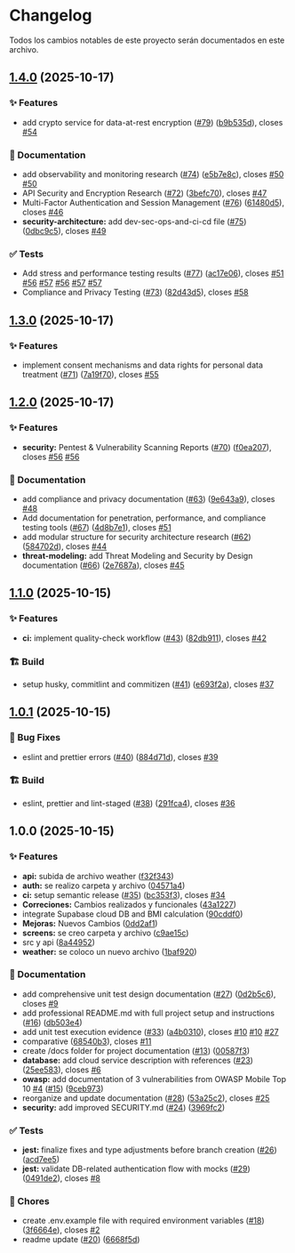 # Changelog

Todos los cambios notables de este proyecto serán documentados en este archivo.

## [1.4.0](https://github.com/XMaximusYakuzaX/reservas-medicas/compare/v1.3.0...v1.4.0) (2025-10-17)

### ✨ Features

- add crypto service for data-at-rest encryption ([#79](https://github.com/XMaximusYakuzaX/reservas-medicas/issues/79)) ([b9b535d](https://github.com/XMaximusYakuzaX/reservas-medicas/commit/b9b535d191a4c6eb733af3d358399e88d21040b0)), closes [#54](https://github.com/XMaximusYakuzaX/reservas-medicas/issues/54)

### 📝 Documentation

- add observability and monitoring research ([#74](https://github.com/XMaximusYakuzaX/reservas-medicas/issues/74)) ([e5b7e8c](https://github.com/XMaximusYakuzaX/reservas-medicas/commit/e5b7e8c7b7d9c1d75f951bc4001f9e65bf44d875)), closes [#50](https://github.com/XMaximusYakuzaX/reservas-medicas/issues/50) [#50](https://github.com/XMaximusYakuzaX/reservas-medicas/issues/50)
- API Security and Encryption Research ([#72](https://github.com/XMaximusYakuzaX/reservas-medicas/issues/72)) ([3befc70](https://github.com/XMaximusYakuzaX/reservas-medicas/commit/3befc7093f24c3e890e0fa270e28f415af003305)), closes [#47](https://github.com/XMaximusYakuzaX/reservas-medicas/issues/47)
- Multi-Factor Authentication and Session Management ([#76](https://github.com/XMaximusYakuzaX/reservas-medicas/issues/76)) ([61480d5](https://github.com/XMaximusYakuzaX/reservas-medicas/commit/61480d5d9d420f70bfbad34b33777a9532f21d67)), closes [#46](https://github.com/XMaximusYakuzaX/reservas-medicas/issues/46)
- **security-architecture:** add dev-sec-ops-and-ci-cd file ([#75](https://github.com/XMaximusYakuzaX/reservas-medicas/issues/75)) ([0dbc9c5](https://github.com/XMaximusYakuzaX/reservas-medicas/commit/0dbc9c5147b9ce03143ec95e0353c12f442267c9)), closes [#49](https://github.com/XMaximusYakuzaX/reservas-medicas/issues/49)

### ✅ Tests

- Add stress and performance testing results ([#77](https://github.com/XMaximusYakuzaX/reservas-medicas/issues/77)) ([ac17e06](https://github.com/XMaximusYakuzaX/reservas-medicas/commit/ac17e0627a4c2050acbe09ac255334fb414afd23)), closes [#51](https://github.com/XMaximusYakuzaX/reservas-medicas/issues/51) [#56](https://github.com/XMaximusYakuzaX/reservas-medicas/issues/56) [#57](https://github.com/XMaximusYakuzaX/reservas-medicas/issues/57) [#56](https://github.com/XMaximusYakuzaX/reservas-medicas/issues/56) [#57](https://github.com/XMaximusYakuzaX/reservas-medicas/issues/57) [#57](https://github.com/XMaximusYakuzaX/reservas-medicas/issues/57)
- Compliance and Privacy Testing ([#73](https://github.com/XMaximusYakuzaX/reservas-medicas/issues/73)) ([82d43d5](https://github.com/XMaximusYakuzaX/reservas-medicas/commit/82d43d5c5e6ed5f8d1e3abee0d41836ec3515e41)), closes [#58](https://github.com/XMaximusYakuzaX/reservas-medicas/issues/58)

## [1.3.0](https://github.com/XMaximusYakuzaX/reservas-medicas/compare/v1.2.0...v1.3.0) (2025-10-17)

### ✨ Features

- implement consent mechanisms and data rights for personal data treatment ([#71](https://github.com/XMaximusYakuzaX/reservas-medicas/issues/71)) ([7a19f70](https://github.com/XMaximusYakuzaX/reservas-medicas/commit/7a19f70289ece13c1ecf3c48055e81a987a58d93)), closes [#55](https://github.com/XMaximusYakuzaX/reservas-medicas/issues/55)

## [1.2.0](https://github.com/XMaximusYakuzaX/reservas-medicas/compare/v1.1.0...v1.2.0) (2025-10-17)

### ✨ Features

- **security:** Pentest & Vulnerability Scanning Reports ([#70](https://github.com/XMaximusYakuzaX/reservas-medicas/issues/70)) ([f0ea207](https://github.com/XMaximusYakuzaX/reservas-medicas/commit/f0ea2070dbee03b28942d64678719b3ad3d4144c)), closes [#56](https://github.com/XMaximusYakuzaX/reservas-medicas/issues/56) [#56](https://github.com/XMaximusYakuzaX/reservas-medicas/issues/56)

### 📝 Documentation

- add compliance and privacy documentation ([#63](https://github.com/XMaximusYakuzaX/reservas-medicas/issues/63)) ([9e643a9](https://github.com/XMaximusYakuzaX/reservas-medicas/commit/9e643a998ad8dbd3e272ff37a27e2a0894947849)), closes [#48](https://github.com/XMaximusYakuzaX/reservas-medicas/issues/48)
- Add documentation for penetration, performance, and compliance testing tools ([#67](https://github.com/XMaximusYakuzaX/reservas-medicas/issues/67)) ([4d8b7e1](https://github.com/XMaximusYakuzaX/reservas-medicas/commit/4d8b7e18aa7de742d00b6b9983cd2666999ea68b)), closes [#51](https://github.com/XMaximusYakuzaX/reservas-medicas/issues/51)
- add modular structure for security architecture research ([#62](https://github.com/XMaximusYakuzaX/reservas-medicas/issues/62)) ([584702d](https://github.com/XMaximusYakuzaX/reservas-medicas/commit/584702d582faf452e0aa179913b1a645de61c507)), closes [#44](https://github.com/XMaximusYakuzaX/reservas-medicas/issues/44)
- **threat-modeling:** add Threat Modeling and Security by Design documentation ([#66](https://github.com/XMaximusYakuzaX/reservas-medicas/issues/66)) ([2e7687a](https://github.com/XMaximusYakuzaX/reservas-medicas/commit/2e7687aaf5b6f1fbed79d25d634c78ed3a98196d)), closes [#45](https://github.com/XMaximusYakuzaX/reservas-medicas/issues/45)

## [1.1.0](https://github.com/XMaximusYakuzaX/reservas-medicas/compare/v1.0.1...v1.1.0) (2025-10-15)

### ✨ Features

- **ci:** implement quality-check workflow ([#43](https://github.com/XMaximusYakuzaX/reservas-medicas/issues/43)) ([82db911](https://github.com/XMaximusYakuzaX/reservas-medicas/commit/82db91154613d8311b19c0ecb2fa5df44234e6e8)), closes [#42](https://github.com/XMaximusYakuzaX/reservas-medicas/issues/42)

### 🏗️ Build

- setup husky, commitlint and commitizen ([#41](https://github.com/XMaximusYakuzaX/reservas-medicas/issues/41)) ([e693f2a](https://github.com/XMaximusYakuzaX/reservas-medicas/commit/e693f2ac635a4846e1f8c0324378031eac654d38)), closes [#37](https://github.com/XMaximusYakuzaX/reservas-medicas/issues/37)

## [1.0.1](https://github.com/XMaximusYakuzaX/reservas-medicas/compare/v1.0.0...v1.0.1) (2025-10-15)

### 🐛 Bug Fixes

- eslint and prettier errors ([#40](https://github.com/XMaximusYakuzaX/reservas-medicas/issues/40)) ([884d71d](https://github.com/XMaximusYakuzaX/reservas-medicas/commit/884d71dd7f3c483f2e0e27b27887a3cdbf332530)), closes [#39](https://github.com/XMaximusYakuzaX/reservas-medicas/issues/39)

### 🏗️ Build

- eslint, prettier and lint-staged ([#38](https://github.com/XMaximusYakuzaX/reservas-medicas/issues/38)) ([291fca4](https://github.com/XMaximusYakuzaX/reservas-medicas/commit/291fca47679e44cad710ca0ff47f9f3389aedd54)), closes [#36](https://github.com/XMaximusYakuzaX/reservas-medicas/issues/36)

## 1.0.0 (2025-10-15)

### ✨ Features

- **api:** subida de archivo weather ([f32f343](https://github.com/XMaximusYakuzaX/reservas-medicas/commit/f32f343ff6ff9e8278ebee80d55b8674f51a7274))
- **auth:** se realizo carpeta y archivo ([04571a4](https://github.com/XMaximusYakuzaX/reservas-medicas/commit/04571a432a00627e743108a9f202b076f6875bfb))
- **ci:** setup semantic release ([#35](https://github.com/XMaximusYakuzaX/reservas-medicas/issues/35)) ([bc353f3](https://github.com/XMaximusYakuzaX/reservas-medicas/commit/bc353f3ef0e690c66db08a8cd3104692d69502e7)), closes [#34](https://github.com/XMaximusYakuzaX/reservas-medicas/issues/34)
- **Correciones:** Cambios realizados y funcionales ([43a1227](https://github.com/XMaximusYakuzaX/reservas-medicas/commit/43a1227ff8d656ee7192ba5c94f41c25f839a75f))
- integrate Supabase cloud DB and BMI calculation ([90cddf0](https://github.com/XMaximusYakuzaX/reservas-medicas/commit/90cddf064009ed7a8c8441acf8294cf2d2eb7eec))
- **Mejoras:** Nuevos Cambios ([0dd2af1](https://github.com/XMaximusYakuzaX/reservas-medicas/commit/0dd2af17d71d812d6bf928c1830a79a70cebd51d))
- **screens:** se creo carpeta y archivo ([c9ae15c](https://github.com/XMaximusYakuzaX/reservas-medicas/commit/c9ae15ccfba90f723fe4d727a054748118d94a4a))
- src y api ([8a44952](https://github.com/XMaximusYakuzaX/reservas-medicas/commit/8a44952a2cd289f3486cd6837323af965a19999f))
- **weather:** se coloco un nuevo archivo ([1baf920](https://github.com/XMaximusYakuzaX/reservas-medicas/commit/1baf920cf20a29649ffba98d13acbd7ac1870841))

### 📝 Documentation

- add comprehensive unit test design documentation ([#27](https://github.com/XMaximusYakuzaX/reservas-medicas/issues/27)) ([0d2b5c6](https://github.com/XMaximusYakuzaX/reservas-medicas/commit/0d2b5c644cfa9643c1adfebd383f2ea5ac069621)), closes [#9](https://github.com/XMaximusYakuzaX/reservas-medicas/issues/9)
- add professional README.md with full project setup and instructions ([#16](https://github.com/XMaximusYakuzaX/reservas-medicas/issues/16)) ([db503e4](https://github.com/XMaximusYakuzaX/reservas-medicas/commit/db503e4e4db5abda50f90b0faa2f865b8cf7d2ee))
- add unit test execution evidence ([#33](https://github.com/XMaximusYakuzaX/reservas-medicas/issues/33)) ([a4b0310](https://github.com/XMaximusYakuzaX/reservas-medicas/commit/a4b0310fd92809a8a419aa7b83e8feadff8d2ccf)), closes [#10](https://github.com/XMaximusYakuzaX/reservas-medicas/issues/10) [#10](https://github.com/XMaximusYakuzaX/reservas-medicas/issues/10) [#27](https://github.com/XMaximusYakuzaX/reservas-medicas/issues/27)
- comparative ([68540b3](https://github.com/XMaximusYakuzaX/reservas-medicas/commit/68540b36d82d16163a68506a8833c36aadaaf9a6)), closes [#11](https://github.com/XMaximusYakuzaX/reservas-medicas/issues/11)
- create /docs folder for project documentation ([#13](https://github.com/XMaximusYakuzaX/reservas-medicas/issues/13)) ([00587f3](https://github.com/XMaximusYakuzaX/reservas-medicas/commit/00587f3fb0180098f4b3c2cc213872374a61efa8))
- **database:** add cloud service description with references ([#23](https://github.com/XMaximusYakuzaX/reservas-medicas/issues/23)) ([25ee583](https://github.com/XMaximusYakuzaX/reservas-medicas/commit/25ee58396c9473a79ff908f821ebaaeb0c6ec59b)), closes [#6](https://github.com/XMaximusYakuzaX/reservas-medicas/issues/6)
- **owasp:** add documentation of 3 vulnerabilities from OWASP Mobile Top 10 [#4](https://github.com/XMaximusYakuzaX/reservas-medicas/issues/4) ([#15](https://github.com/XMaximusYakuzaX/reservas-medicas/issues/15)) ([9ceb973](https://github.com/XMaximusYakuzaX/reservas-medicas/commit/9ceb9735ad3ee3e666d2d1d94c4c00f6dbd830dc))
- reorganize and update documentation ([#28](https://github.com/XMaximusYakuzaX/reservas-medicas/issues/28)) ([53a25c2](https://github.com/XMaximusYakuzaX/reservas-medicas/commit/53a25c26671010c4d54245d64e6fab2e9210055f)), closes [#25](https://github.com/XMaximusYakuzaX/reservas-medicas/issues/25)
- **security:** add improved SECURITY.md ([#24](https://github.com/XMaximusYakuzaX/reservas-medicas/issues/24)) ([3969fc2](https://github.com/XMaximusYakuzaX/reservas-medicas/commit/3969fc2e7f56ab538ba5483281814dccef6bb883))

### ✅ Tests

- **jest:** finalize fixes and type adjustments before branch creation ([#26](https://github.com/XMaximusYakuzaX/reservas-medicas/issues/26)) ([acd7ee5](https://github.com/XMaximusYakuzaX/reservas-medicas/commit/acd7ee5ba6e59df9f782ec0dc5ac931988bd77b7))
- **jest:** validate DB-related authentication flow with mocks ([#29](https://github.com/XMaximusYakuzaX/reservas-medicas/issues/29)) ([0491de2](https://github.com/XMaximusYakuzaX/reservas-medicas/commit/0491de234a8d6be83468f07e9f00a32fcdb6cdfb)), closes [#8](https://github.com/XMaximusYakuzaX/reservas-medicas/issues/8)

### 🔧 Chores

- create .env.example file with required environment variables ([#18](https://github.com/XMaximusYakuzaX/reservas-medicas/issues/18)) ([3f6664e](https://github.com/XMaximusYakuzaX/reservas-medicas/commit/3f6664e26d6e674d71093e22ce556e44e15c7aef)), closes [#2](https://github.com/XMaximusYakuzaX/reservas-medicas/issues/2)
- readme update ([#20](https://github.com/XMaximusYakuzaX/reservas-medicas/issues/20)) ([6668f5d](https://github.com/XMaximusYakuzaX/reservas-medicas/commit/6668f5d07f4e356b7eb9a56dab5a112cb21e2d7a))
